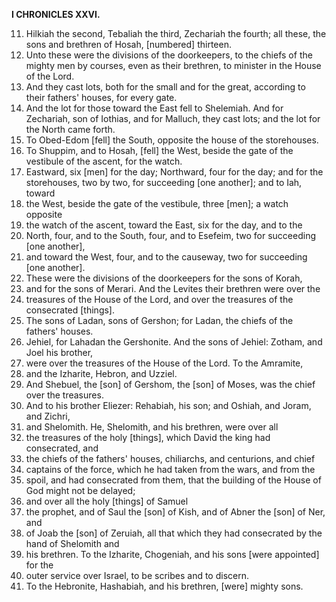 **I CHRONICLES XXVI.**

11. Hilkiah the second, Tebaliah the third, Zechariah the fourth; all these, the sons and brethren of Hosah, [numbered] thirteen.
12. Unto these were the divisions of the doorkeepers, to the chiefs of the mighty men by courses, even as their brethren, to minister in the House of the Lord.
13. And they cast lots, both for the small and for the great, according to their fathers' houses, for every gate.
14. And the lot for those toward the East fell to Shelemiah. And for Zechariah, son of Iothias, and for Malluch, they cast lots; and the lot for the North came forth.
15. To Obed-Edom [fell] the South, opposite the house of the storehouses.
16. To Shuppim, and to Hosah, [fell] the West, beside the gate of the vestibule of the ascent, for the watch.
17. Eastward, six [men] for the day; Northward, four for the day; and for the storehouses, two by two, for succeeding [one another]; and to Iah, toward
18. the West, beside the gate of the vestibule, three [men]; a watch opposite
19. the watch of the ascent, toward the East, six for the day, and to the
20. North, four, and to the South, four, and to Esefeim, two for succeeding [one another],
21. and toward the West, four, and to the causeway, two for succeeding [one another].
22. These were the divisions of the doorkeepers for the sons of Korah,
23. and for the sons of Merari. And the Levites their brethren were over the
24. treasures of the House of the Lord, and over the treasures of the consecrated [things].
25. The sons of Ladan, sons of Gershon; for Ladan, the chiefs of the fathers' houses.
26. Jehiel, for Lahadan the Gershonite. And the sons of Jehiel: Zotham, and Joel his brother,
27. were over the treasures of the House of the Lord. To the Amramite,
28. and the Izharite, Hebron, and Uzziel.
29. And Shebuel, the [son] of Gershom, the [son] of Moses, was the chief over the treasures.
30. And to his brother Eliezer: Rehabiah, his son; and Oshiah, and Joram, and Zichri,
31. and Shelomith. He, Shelomith, and his brethren, were over all
32. the treasures of the holy [things], which David the king had consecrated, and
33. the chiefs of the fathers' houses, chiliarchs, and centurions, and chief
34. captains of the force, which he had taken from the wars, and from the
35. spoil, and had consecrated from them, that the building of the House of God might not be delayed;
36. and over all the holy [things] of Samuel
37. the prophet, and of Saul the [son] of Kish, and of Abner the [son] of Ner, and
38. of Joab the [son] of Zeruiah, all that which they had consecrated by the hand of Shelomith and
39. his brethren. To the Izharite, Chogeniah, and his sons [were appointed] for the
40. outer service over Israel, to be scribes and to discern.
41. To the Hebronite, Hashabiah, and his brethren, [were] mighty sons.